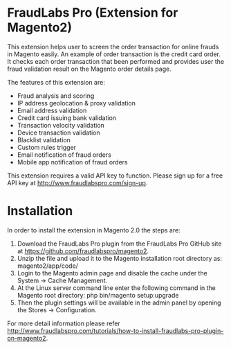 # FraudLabs Pro (Extension for Magento2)
This extension helps user to screen the order transaction for online frauds in Magento easily. An example of order transaction is the credit card order. It checks each order transaction that been performed and provides user the fraud validation result on the Magento order details page.

The features of this extension are:

* Fraud analysis and scoring
* IP address geolocation & proxy validation
* Email address validation
* Credit card issuing bank validation
* Transaction velocity validation
* Device transaction validation
* Blacklist validation
* Custom rules trigger
* Email notification of fraud orders
* Mobile app notification of fraud orders

This extension requires a valid API key to function. Please sign up for a free API key at http://www.fraudlabspro.com/sign-up.

# Installation
In order to install the extension in Magento 2.0 the steps are:

1.  Download the FraudLabs Pro plugin from the FraudLabs Pro GitHub site at https://github.com/fraudlabspro/magento2.
2.	Unzip the file and upload it to the Magento installation root directory as: magento2/app/code/
3.	Login to the Magento admin page and disable the cache under the System -> Cache Management.
4.	At the Linux server command line enter the following command in the Magento root directory: php bin/magento setup:upgrade
5.	Then the plugin settings will be available in the admin panel by opening the Stores -> Configuration.

For more detail information please refer http://www.fraudlabspro.com/tutorials/how-to-install-fraudlabs-pro-plugin-on-magento2.
